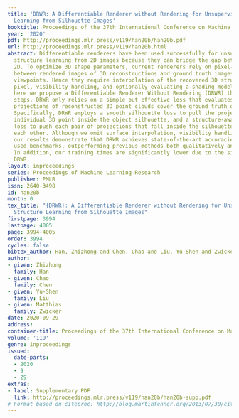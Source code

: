 ```yaml
---
title: 'DRWR: A Differentiable Renderer without Rendering for Unsupervised 3D Structure
  Learning from Silhouette Images'
booktitle: Proceedings of the 37th International Conference on Machine Learning
year: '2020'
pdf: http://proceedings.mlr.press/v119/han20b/han20b.pdf
url: http://proceedings.mlr.press/v119/han20b.html
abstract: Differentiable renderers have been used successfully for unsupervised 3D
  structure learning from 2D images because they can bridge the gap between 3D and
  2D. To optimize 3D shape parameters, current renderers rely on pixel-wise losses
  between rendered images of 3D reconstructions and ground truth images from corresponding
  viewpoints. Hence they require interpolation of the recovered 3D structure at each
  pixel, visibility handling, and optionally evaluating a shading model. In contrast,
  here we propose a Differentiable Renderer Without Rendering (DRWR) that omits these
  steps. DRWR only relies on a simple but effective loss that evaluates how well the
  projections of reconstructed 3D point clouds cover the ground truth object silhouette.
  Specifically, DRWR employs a smooth silhouette loss to pull the projection of each
  individual 3D point inside the object silhouette, and a structure-aware repulsion
  loss to push each pair of projections that fall inside the silhouette far away from
  each other. Although we omit surface interpolation, visibility handling, and shading,
  our results demonstrate that DRWR achieves state-of-the-art accuracies under widely
  used benchmarks, outperforming previous methods both qualitatively and quantitatively.
  In addition, our training times are significantly lower due to the simplicity of
  DRWR.
layout: inproceedings
series: Proceedings of Machine Learning Research
publisher: PMLR
issn: 2640-3498
id: han20b
month: 0
tex_title: "{DRWR}: A Differentiable Renderer without Rendering for Unsupervised 3{D}
  Structure Learning from Silhouette Images"
firstpage: 3994
lastpage: 4005
page: 3994-4005
order: 3994
cycles: false
bibtex_author: Han, Zhizhong and Chen, Chao and Liu, Yu-Shen and Zwicker, Matthias
author:
- given: Zhizhong
  family: Han
- given: Chao
  family: Chen
- given: Yu-Shen
  family: Liu
- given: Matthias
  family: Zwicker
date: 2020-09-29
address: 
container-title: Proceedings of the 37th International Conference on Machine Learning
volume: '119'
genre: inproceedings
issued:
  date-parts:
  - 2020
  - 9
  - 29
extras:
- label: Supplementary PDF
  link: http://proceedings.mlr.press/v119/han20b/han20b-supp.pdf
# Format based on citeproc: http://blog.martinfenner.org/2013/07/30/citeproc-yaml-for-bibliographies/
---
```

